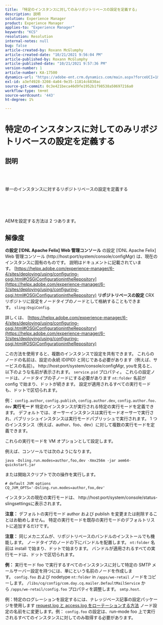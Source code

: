 ```yaml
---
title: 「特定のインスタンスに対してのみリポジトリベースの設定を定義する」
description: 説明
solution: Experience Manager
product: Experience Manager
applies-to: "Experience Manager"
keywords: "KCS"
resolution: Resolution
internal-notes: null
bug: false
article-created-by: Roxann McGlumphy
article-created-date: "10/21/2021 9:56:04 PM"
article-published-by: Roxann McGlumphy
article-published-date: "10/21/2021 9:57:36 PM"
version-number: 1
article-number: KA-17500
dynamics-url: "https://adobe-ent.crm.dynamics.com/main.aspx?forceUCI=1&pagetype=entityrecord&etn=knowledgearticle&id=dfd6b9ad-b932-ec11-b6e5-000d3a5ba97a"
exl-id: a3ef4928-3208-4a04-9e35-11814c6830ac
source-git-commit: 0c3e421beca46d9fe1952b1f98538a50697216a0
workflow-type: tm+mt
source-wordcount: '443'
ht-degree: 1%

---
```


# 特定のインスタンスに対してのみリポジトリベースの設定を定義する

## 説明

<br><br><br>単一のインスタンスに対するリポジトリベースの設定を定義する<br><br><br><br> <br><br>
AEMを設定する方法は 2 つあります。


## 解像度

<b>の設定 [!DNL Apache Felix] Web 管理コンソール</b>
の設定 [!DNL Apache Felix] Web 管理コンソール (http://host:port/system/console/configMgr) は、現在のインスタンスに固有のものです。
説明はドキュメントに記載されています。 [https://helpx.adobe.com/experience-manager/6-4/sites/deploying/using/configuring-osgi.html#OSGiConfigurationintheRepository](https://helpx.adobe.com/experience-manager/6-3/sites/deploying/using/configuring-osgi.html#OSGiConfigurationintheRepository)
<b>リポジトリベースの設定</b>
CRX リポジトリに設定をノードタイプのノードとして格納することもできます。 `sling:OsgiConfig`.

詳しくは、 [https://helpx.adobe.com/experience-manager/6-4/sites/deploying/using/configuring-osgi.html#OSGiConfigurationintheRepository](https://helpx.adobe.com/experience-manager/6-3/sites/deploying/using/configuring-osgi.html#OSGiConfigurationintheRepository)

この方法を使用すると、複数のインスタンスで設定を共有できます。
これらのノードの名前は、設定の永続 ID(PID) と同じである必要があります（例えば、サービスの名前）。 http://host:port/system/console/configMgr, youを見ると、以下のような名前が表示されます。 `service.pid` プロパティ。 これらの設定ノードは、ノードタイプの子ノードにする必要があります `nt:folder` 名前が config で始まり、ドットが続きます。 設定が適用されるすべての実行モードも、ドットで区切られます。

例： `config.author`, `config.publish`, `config.author.dev`, `config.author.foo.dev`
<b>実行モード</b>
特定のインスタンスが実行される特定の実行モードを定義できます。 デフォルトでは、オーサーインスタンスは実行モードオーサーで実行され、パブリッシュインスタンスは実行モードパブリッシュで実行されます。 1 つのインスタンス（例えば、author、foo、dev）に対して複数の実行モードを定義できます。

これらの実行モードを VM オプションとして設定します。

例えば、コンソールでは次のようになります。


```
java -Dsling.run.modes=author,foo,dev -Xmx256m -jar aem64-quickstart.jar
```


または開始スクリプトで次の操作を実行します。


```
# default JVM options
CQ_JVM_OPTS='-Dsling.run.modes=author,foo,dev'
```


インスタンスの現在の実行モードは、 http://host:port/system/console/status-slingsettingsに表示されます。

<b>注意：</b> デフォルトの実行モード author および publish を変更または削除することはお勧めしません。 特定の実行モードを既存の実行モードのデフォルトリストに追加するだけです。

<b>注意：</b> 同じメカニズムが、リポジトリベースのバンドルのインストールでも機能します。 ノードタイプのノードの下にバンドルを配置します。 `nt:folder` 名前は install で始まり、ドットで始まります。 バンドルが適用されるすべての実行モードは、ドットで区切られます。

<b>例：</b> 実行モード foo で実行するすべてのインスタンスに対して特定の SMTP メールサーバー設定を持つには、単にという名前のノードを作成します。 `config.foo` および nodetype `nt:folder` in `/apps/we-retail` ノードをコピーします。 `/libs/cq/config/com.day.cq.mailer.DefaultMailService` から `/apps/we-retail/config.foo` プロパティを調整します。 `smtp.host`.

例：特定のログレーションを設定するには、ナレッジベース記事の設定パッケージを使用します [request.log と access.log をローテーションする方法](https://helpx.adobe.com/jp/experience-manager/kb/HowToRotateRequestAndAccessLog.html "request.log と access.log をローテーションする方法 ") ノード設定の名前をに変更します。例： `config.foo` の設定は、run-mode foo 上で実行されるすべてのインスタンスに対してのみ取得する必要があります。
